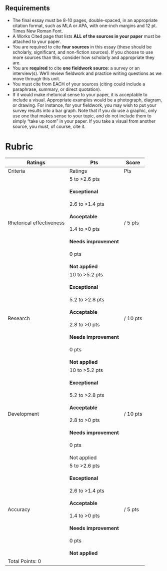 

## Requirements 
- The final essay must be 8-10 pages, double-spaced, in an appropriate citation format, such as MLA or APA, with one-inch margins and 12 pt. Times New Roman Font.
- A Works Cited page that lists **ALL of the sources in your paper** must be attached to your paper. 
- You are required to cite **four sources** in this essay (these should be scholarly, significant, and non-fiction sources). If you choose to use more sources than this, consider how scholarly and appropriate they are. 
- You are **required** to cite **one fieldwork source**: a survey or an interview(s). We’ll review fieldwork and practice writing questions as we move through this unit. 
- You must cite from EACH of your sources (citing could include a paraphrase, summary, or direct quotation).
- If it would make rhetorical sense to your paper, it is acceptable to include a visual. Appropriate examples would be a photograph, diagram, or drawing. For instance, for your fieldwork, you may wish to put your survey results into a bar graph. Note that if you do use a graphic, only use one that makes sense to your topic, and do not include them to simply “take up room” in your paper. If you take a visual from another source, you must, of course, cite it.


# Rubric 

| Ratings                      | Pts                                                                                                                                                                              | Score    |
| ---------------------------- | -------------------------------------------------------------------------------------------------------------------------------------------------------------------------------- | -------- |
| Criteria                     | Ratings                                                                                                                                                                          | Pts      |
| Rhetorical effectiveness<br> | 5 to >2.6 pts<br><br>**Exceptional**<br><br>2.6 to >1.4 pts<br><br>**Acceptable**<br><br>1.4 to >0 pts<br><br>**Needs** **improvement**<br><br>0 pts<br><br>**Not** **applied**  | / 5 pts  |
| Research<br>                 | 10 to >5.2 pts<br><br>**Exceptional**<br><br>5.2 to >2.8 pts<br><br>**Acceptable**<br><br>2.8 to >0 pts<br><br>**Needs** **improvement**<br><br>0 pts<br><br>**Not** **applied** | / 10 pts |
| Development<br>              | 10 to >5.2 pts<br><br>**Exceptional**<br><br>5.2 to >2.8 pts<br><br>**Acceptable**<br><br>2.8 to >0 pts<br><br>**Needs** **improvement**<br><br>0 pts<br><br>Not applied         | / 10 pts |
| Accuracy<br>                 | 5 to >2.6 pts<br><br>**Exceptional**<br><br>2.6 to >1.4 pts<br><br>**Acceptable**<br><br>1.4 to >0 pts<br><br>**Needs** **improvement**<br><br>0 pts<br><br>**Not** **applied**  | / 5 pts  |
| Total Points: 0              |                                                                                                                                                                                  |          |
